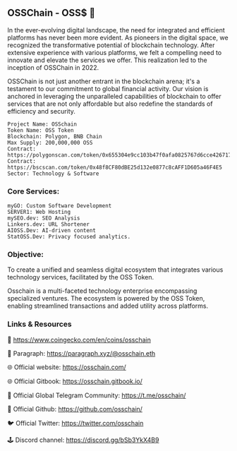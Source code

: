 ## OSSChain - OSS$ 👋
In the ever-evolving digital landscape, the need for integrated and efficient platforms has never been more evident. As pioneers in the digital space, we recognized the transformative potential of blockchain technology. After extensive experience with various platforms, we felt a compelling need to innovate and elevate the services we offer. This realization led to the inception of OSSChain in 2022.

OSSChain is not just another entrant in the blockchain arena; it's a testament to our commitment to global financial activity. Our vision is anchored in leveraging the unparalleled capabilities of blockchain to offer services that are not only affordable but also redefine the standards of efficiency and security.


    Project Name: OSSchain
    Token Name: OSS Token
    Blockchain: Polygon, BNB Chain
    Max Supply: 200,000,000 OSS
    Contract: https://polygonscan.com/token/0x655304e9cc103b47f0afa0825767d6cce426717c
    Contract: https://bscscan.com/token/0x48f8CF80dBE25d132e0877c8cAFF1D605a46F4E5
    Sector: Technology & Software

### Core Services:
    myGO: Custom Software Development
    SERVER1: Web Hosting
    mySEO.dev: SEO Analysis
    Linkers.dev: URL Shortener
    AIOSS.Dev: AI-driven content
    StatOSS.Dev: Privacy focused analytics.



### Objective:
To create a unified and seamless digital ecosystem that integrates various technology services, facilitated by the OSS Token.

Osschain is a multi-faceted technology enterprise encompassing specialized ventures. The ecosystem is powered by the OSS Token, enabling streamlined transactions and added utility across platforms.


### Links & Resources


📡 https://www.coingecko.com/en/coins/osschain

📜 Paragraph: https://paragraph.xyz/@osschain.eth

🌐 Official website: ​https://osschain.com/

🌐 Official Gitbook: https://osschain.gitbook.io/

📡 Official Global Telegram Community: https://t.me/osschain/

📡 Official Github: https://github.com/osschain/

🐦 Official Twitter: https://twitter.com/osschain

🕹️ Discord channel:​ https://discord.gg/bSb3YkX4B9
